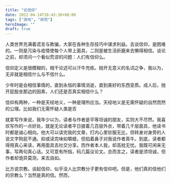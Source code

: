 ```yaml
---
title: "论信仰"
date: 2022-04-14T18:43:38+08:00
tags: ["游戏", "研究"]
heroImage: ""
draft: true
---
```


人类世界充满着谎言与欺骗，大家在各种生存技巧中谋求利益。去谈信仰，是困难的。一则是污染与疫情使每个人带上面具，二则是被生活折磨来去懒得相信。谈论之前，却须问一个看似荒谬的问题：人们有信仰么。

信仰定义是很模糊的，相干论述可以汗牛充栋。抛开无意义的名词之争，我以为，无非就是相信什么与不信什么。

少年时是会相信事情的，直到永恒的事情消逝，直到美好的东西变质。成人后，抛开屁股坐那边的因素，人们还是否真实相信什么？


信仰有两种，一种是天经地义，一种是理所应当。天经地义是无需怀疑的自然而然的公理。比如我们无需怀疑人类是否

就拿写作来说，我年少以为，读者与作者是平等坦诚的朋友，实则大不尽然。我喜欢写作的一点好处，就是无论读者平日披着几百层外衣，带着几千层面具，他读书时都是诚心相向。他大可以读完我的文章，打内心里钦服无比，但转身对身旁的人说文字狗屁不通。抑或读完味如嚼蜡，但掐着鼻子对我说作者真牛。到底，读者都得用真心来读，再用面具去社交分享。而作者本人我，却高枕无忧。我既可闲来无事，写两句真心话。又可意有所指，码几篇议论文。总而言之，读者是须坦诚，但作者却诡异莫测，来去自如。



比方说宗教。谈起信仰，似乎没人比宗教分子更有信仰吧。但是，他们真的信他们的宗教么？当然是真的信。然而，


